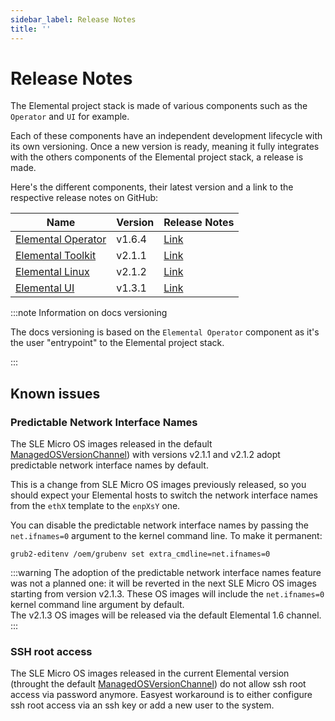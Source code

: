 ```yaml
---
sidebar_label: Release Notes
title: ''
---
```


<head>
  <link rel="canonical" href="https://elemental.docs.rancher.com/release-notes"/>
</head>

# Release Notes

The Elemental project stack is made of various components such as the `Operator` and `UI` for example.

Each of these components have an independent development lifecycle with its own versioning. Once a new version is ready, meaning it fully integrates with the others components of the Elemental project stack, a release is made.

Here's the different components, their latest version and a link to the respective release notes on GitHub:

| Name                                                                 | Version | Release Notes                                                                |
|----------------------------------------------------------------------|---------|------------------------------------------------------------------------------|
| [Elemental Operator](https://github.com/rancher/elemental-operator/) | v1.6.4  | [Link](https://github.com/rancher/elemental-operator/releases/tag/v1.6.4)    |
| [Elemental Toolkit](https://github.com/rancher/elemental-toolkit/)   | v2.1.1  | [Link](https://github.com/rancher/elemental-toolkit/releases/tag/v2.1.1)     |
| [Elemental Linux](https://github.com/rancher/elemental)              | v2.1.2  | [Link](https://github.com/rancher/elemental/releases/tag/v2.1.2)             |
| [Elemental UI](https://github.com/rancher/elemental-ui)              | v1.3.1  | [Link](https://github.com/rancher/elemental-ui/releases/tag/elemental-1.3.1) |

:::note Information on docs versioning

The docs versioning is based on the `Elemental Operator` component as it's the user "entrypoint" to the Elemental project stack.

:::

## Known issues

### Predictable Network Interface Names
The SLE Micro OS images released in the default
[ManagedOSVersionChannel](managedosversionchannel-reference))
with versions v2.1.1 and v2.1.2 adopt predictable network interface names by default.

This is a change from SLE Micro OS images previously released, so you should expect your
Elemental hosts to switch the network interface names from the `ethX` template to the `enpXsY` one.

You can disable the predictable network interface names by passing the `net.ifnames=0` argument
to the kernel command line. To make it permanent:

```
grub2-editenv /oem/grubenv set extra_cmdline=net.ifnames=0
```
:::warning
The adoption of the predictable network interface names feature was not a planned one:
it will be reverted in the next SLE Micro OS images starting from version v2.1.3.
These OS images will include the `net.ifnames=0` kernel command line argument by default.  
The v2.1.3 OS images will be released via the default Elemental 1.6 channel.
:::

### SSH root access
The SLE Micro OS images released in the current Elemental version (throught the default
[ManagedOSVersionChannel](managedosversionchannel-reference)) do not allow ssh root access
via password anymore. Easyest workaround is to either configure ssh root access via an ssh
key or add a new user to the system.